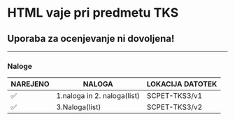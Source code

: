 # HTML vaje pri predmetu TKS
## **Uporaba za ocenjevanje ni dovoljena!**
____________

### Naloge
NAREJENO|NALOGA|LOKACIJA DATOTEK
---------|-------|--------------|
✅| 1.naloga in 2. naloga(list) | SCPET-TKS3/v1
✅| 3.Naloga(list) | SCPET-TKS3/v2
